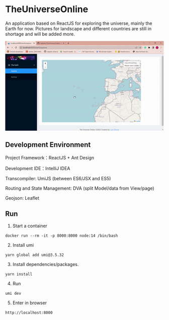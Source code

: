 # TheUniverseOnline
An application based on ReactJS for exploring the universe, mainly the Earth for now. Pictures for landscape and different countries are still in shortage and will be added more.

<center>
  <img src="demos/demo.gif" width="600"/>
</center>

## Development Environment
Project Framework：ReactJS + Ant Design

Development IDE：IntelliJ IDEA

Transcompiler: UmiJS (between ES6/JSX and ES5)

Routing and State Management: DVA (split Model/data from View/page)

Geojson: Leaflet

## Run

1. Start a container
```
docker run --rm -it -p 8000:8000 node:14 /bin/bash
```

2. Install umi
```
yarn global add umi@3.5.32
```

3. Install dependencies/packages.
```
yarn install
```

4. Run
```
umi dev
```

5. Enter in browser
```
http://localhost:8000
```
